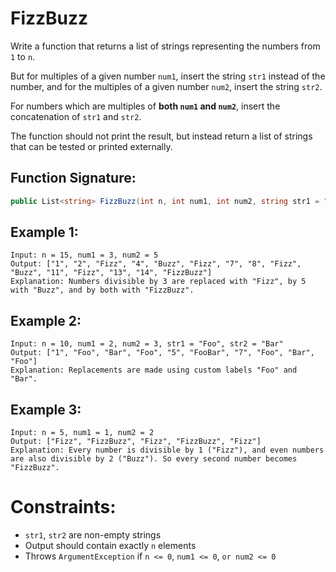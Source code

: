 # FizzBuzz

Write a function that returns a list of strings representing the numbers from `1` to `n`.

But for multiples of a given number `num1`, insert the string `str1` instead of the number, and for the multiples of a given number `num2`, insert the string `str2`.

For numbers which are multiples of **both `num1` and `num2`**, insert the concatenation of `str1` and `str2`.

The function should not print the result, but instead return a list of strings that can be tested or printed externally.

## Function Signature:
```csharp
public List<string> FizzBuzz(int n, int num1, int num2, string str1 = "Fizz", string str2 = "Buzz")
```

## Example 1:
```
Input: n = 15, num1 = 3, num2 = 5
Output: ["1", "2", "Fizz", "4", "Buzz", "Fizz", "7", "8", "Fizz", "Buzz", "11", "Fizz", "13", "14", "FizzBuzz"]
Explanation: Numbers divisible by 3 are replaced with "Fizz", by 5 with "Buzz", and by both with "FizzBuzz".
```

## Example 2:
```
Input: n = 10, num1 = 2, num2 = 3, str1 = "Foo", str2 = "Bar"
Output: ["1", "Foo", "Bar", "Foo", "5", "FooBar", "7", "Foo", "Bar", "Foo"]
Explanation: Replacements are made using custom labels "Foo" and "Bar".
```

## Example 3:
```
Input: n = 5, num1 = 1, num2 = 2
Output: ["Fizz", "FizzBuzz", "Fizz", "FizzBuzz", "Fizz"]
Explanation: Every number is divisible by 1 ("Fizz"), and even numbers are also divisible by 2 ("Buzz"). So every second number becomes "FizzBuzz".
```

# Constraints:
- `str1`, `str2` are non-empty strings
- Output should contain exactly `n` elements
- Throws `ArgumentException` if `n <= 0`, `num1 <= 0`, `or num2 <= 0`
